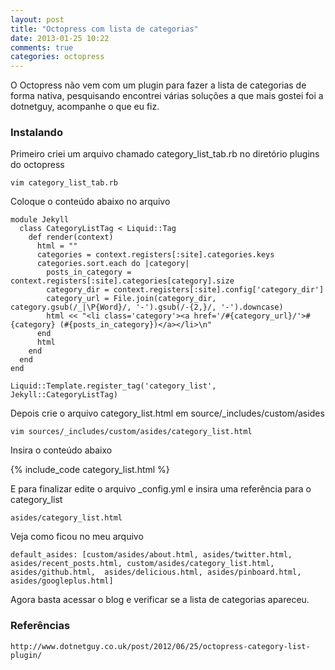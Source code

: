 ```yaml
---
layout: post
title: "Octopress com lista de categorias"
date: 2013-01-25 10:22
comments: true
categories: octopress
---
```


O Octopress não vem com um plugin para fazer a lista de categorias de forma nativa, pesquisando encontrei várias soluções a que mais gostei foi a dotnetguy, acompanhe o que eu fiz.

### Instalando

Primeiro criei um arquivo chamado category_list_tab.rb no diretório plugins do octopress

    vim category_list_tab.rb

Coloque o conteúdo abaixo no arquivo

```
module Jekyll
  class CategoryListTag < Liquid::Tag
    def render(context)
      html = ""
      categories = context.registers[:site].categories.keys
      categories.sort.each do |category|
        posts_in_category = context.registers[:site].categories[category].size
        category_dir = context.registers[:site].config['category_dir']
        category_url = File.join(category_dir, category.gsub(/_|\P{Word}/, '-').gsub(/-{2,}/, '-').downcase)
        html << "<li class='category'><a href='/#{category_url}/'>#{category} (#{posts_in_category})</a></li>\n"
      end
      html
    end
  end
end

Liquid::Template.register_tag('category_list', Jekyll::CategoryListTag)
```

Depois crie o arquivo category_list.html em source/_includes/custom/asides

    vim sources/_includes/custom/asides/category_list.html

Insira o conteúdo abaixo

{% include_code category_list.html %}

E para finalizar edite o arquivo _config.yml e insira uma referência para o category_list

    asides/category_list.html

Veja como ficou no meu arquivo

    default_asides: [custom/asides/about.html, asides/twitter.html, asides/recent_posts.html, custom/asides/category_list.html, asides/github.html,  asides/delicious.html, asides/pinboard.html, asides/googleplus.html]
    
Agora basta acessar o blog e verificar se a lista de categorias apareceu.

### Referências

    http://www.dotnetguy.co.uk/post/2012/06/25/octopress-category-list-plugin/
